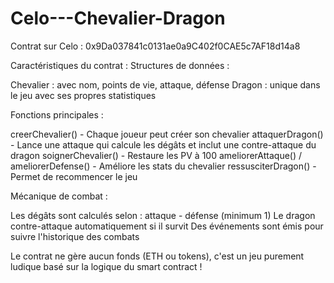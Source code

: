 # Celo---Chevalier-Dragon

Contrat sur Celo : 0x9Da037841c0131ae0a9C402f0CAE5c7AF18d14a8


Caractéristiques du contrat :
Structures de données :

Chevalier : avec nom, points de vie, attaque, défense
Dragon : unique dans le jeu avec ses propres statistiques

Fonctions principales :

creerChevalier() - Chaque joueur peut créer son chevalier
attaquerDragon() - Lance une attaque qui calcule les dégâts et inclut une contre-attaque du dragon
soignerChevalier() - Restaure les PV à 100
ameliorerAttaque() / ameliorerDefense() - Améliore les stats du chevalier
ressusciterDragon() - Permet de recommencer le jeu

Mécanique de combat :

Les dégâts sont calculés selon : attaque - défense (minimum 1)
Le dragon contre-attaque automatiquement si il survit
Des événements sont émis pour suivre l'historique des combats

Le contrat ne gère aucun fonds (ETH ou tokens), c'est un jeu purement ludique basé sur la logique du smart contract !
